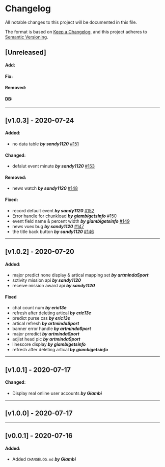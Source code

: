 # Changelog
All notable changes to this project will be documented in this file.

The format is based on [Keep a Changelog](https://keepachangelog.com/en/1.0.0/),
and this project adheres to [Semantic Versioning](https://semver.org/spec/v2.0.0.html).


## [Unreleased]
#### Add:
#### Fix:
#### Removed:
#### DB:
***

## [v1.0.3] - 2020-07-24
#### Added:
-  no data table ***by sandy1120*** [#151](https://github.com/gets-info/do_sports/pull/151)
#### Changed:
-  defalut event minute ***by sandy1120*** [#153](https://github.com/gets-info/do_sports/pull/153)
#### Removed:
-  news watch ***by sandy1120*** [#148](https://github.com/gets-info/do_sports/pull/148)
#### Fixed:
-  record default event ***by sandy1120*** [#152](https://github.com/gets-info/do_sports/pull/152)
-  Error handle for chunkload ***by giambigetsinfo*** [#150](https://github.com/gets-info/do_sports/pull/150)
-  event field name & percent width ***by giambigetsinfo*** [#149](https://github.com/gets-info/do_sports/pull/149)
-  news vuex bug ***by sandy1120*** [#147](https://github.com/gets-info/do_sports/pull/147)
-  the title back button ***by sandy1120*** [#146](https://github.com/gets-info/do_sports/pull/146)
***


## [v1.0.2] - 2020-07-20
#### Added:
- major predict none display & artical mapping set ***by artmindaSport***
- sctivity mission api ***by sandy1120***
- receive mission award api ***by sandy1120***

#### Fixed
- chat count num ***by eric13e***
- refresh after deleting artical ***by eric13e***
- predict purse css ***by eric13e***
- artical refresh ***by artmindaSport***
- banner error handle ***by artmindaSport***
- major prredict ***by artmindaSport***
- adjist head pic ***by artmindaSport***
- linescore display ***by giambigetsinfo***
- refresh after deleting artical ***by giambigetsinfo***

***
## [v1.0.1] - 2020-07-17
#### Changed:
- Display real online user accounts ***by Giambi***

***
## [v1.0.0] - 2020-07-17

***
## [v0.0.1] - 2020-07-16

#### Added:
-   Added `CHANGELOG.md` ***by Giambi***

<!--
## [Unreleased]
#### Added:
#### Changed:
#### Removed:
#### Fixed:
*** -->
